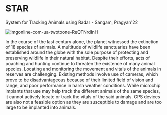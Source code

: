 # STAR
System for Tracking Animals using Radar - Sangam, Pragyan'22

![imgonline-com-ua-twotoone-ReQTNrdInH](https://user-images.githubusercontent.com/83502978/179454096-eec3a779-d967-4710-87ca-163635abd7cc.png)

In the course of the last century alone, the planet witnessed the extinction of 18 species of animals. A multitude of wildlife sanctuaries have been established around the globe with the sole purpose of protecting and preserving wildlife in their natural habitat. Despite their eﬀorts, acts of poaching and hunting continue to threaten the existence of many animal species. Locating and monitoring the movement and vitals of the animals in reserves are
challenging. Existing methods involve use of cameras, which prove to be disadvantageous because of their limited ﬁeld of vision and range, and poor performance in harsh weather conditions. While microchip implants that use may help track the diﬀerent animals of the same species, it cannot actively locate or track the vitals of the said animals. GPS devices are also not a feasible option as they are susceptible to damage and are too large to be implanted into animals.
